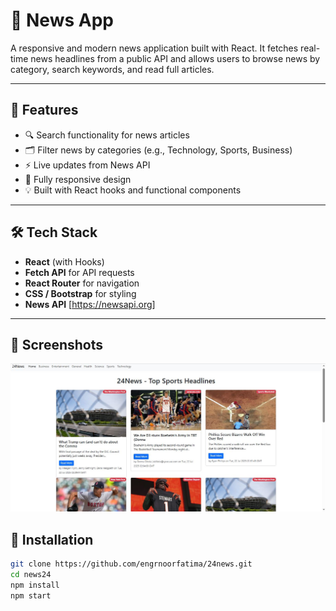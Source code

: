 # 📰 News App

A responsive and modern news application built with React. It fetches real-time news headlines from a public API and allows users to browse news by category, search keywords, and read full articles.

---

## 🚀 Features

- 🔍 Search functionality for news articles
- 🗂️ Filter news by categories (e.g., Technology, Sports, Business)
- ⚡ Live updates from News API
- 📱 Fully responsive design
- 💡 Built with React hooks and functional components

---

## 🛠️ Tech Stack

- **React** (with Hooks)
- **Fetch API** for API requests
- **React Router** for navigation
- **CSS / Bootstrap** for styling
- **News API** [https://newsapi.org]

---

## 📸 Screenshots
![24News App Screenshot](./assets/24news.JPG)

## 🔧 Installation

```bash
git clone https://github.com/engrnoorfatima/24news.git
cd news24
npm install
npm start